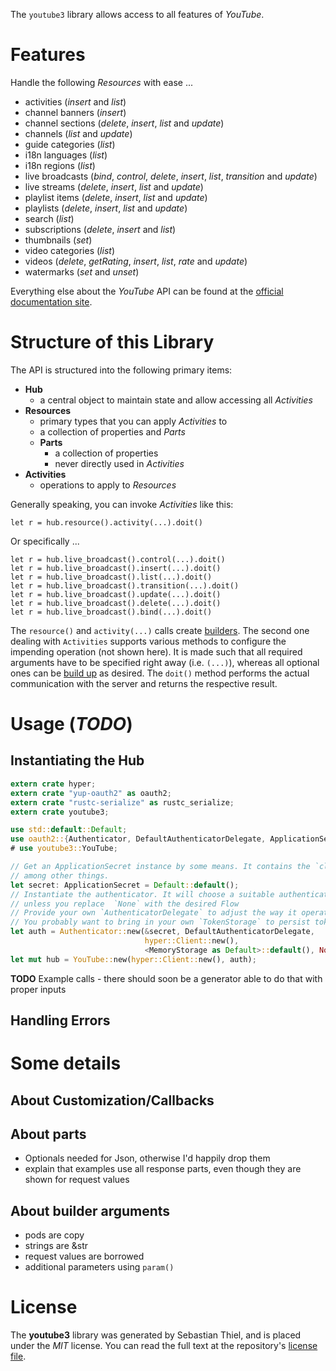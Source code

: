 <!---
DO NOT EDIT !
This file was generated automatically from 'src/mako/README.md.mako'
DO NOT EDIT !
-->
The `youtube3` library allows access to all features of *YouTube*.

# Features

Handle the following *Resources* with ease ... 

* activities (*insert* and *list*)
* channel banners (*insert*)
* channel sections (*delete*, *insert*, *list* and *update*)
* channels (*list* and *update*)
* guide categories (*list*)
* i18n languages (*list*)
* i18n regions (*list*)
* live broadcasts (*bind*, *control*, *delete*, *insert*, *list*, *transition* and *update*)
* live streams (*delete*, *insert*, *list* and *update*)
* playlist items (*delete*, *insert*, *list* and *update*)
* playlists (*delete*, *insert*, *list* and *update*)
* search (*list*)
* subscriptions (*delete*, *insert* and *list*)
* thumbnails (*set*)
* video categories (*list*)
* videos (*delete*, *getRating*, *insert*, *list*, *rate* and *update*)
* watermarks (*set* and *unset*)

Everything else about the *YouTube* API can be found at the
[official documentation site](https://developers.google.com/youtube/v3).

# Structure of this Library

The API is structured into the following primary items:

* **Hub**
    * a central object to maintain state and allow accessing all *Activities*
* **Resources**
    * primary types that you can apply *Activities* to
    * a collection of properties and *Parts*
    * **Parts**
        * a collection of properties
        * never directly used in *Activities*
* **Activities**
    * operations to apply to *Resources*

Generally speaking, you can invoke *Activities* like this:

```Rust,ignore
let r = hub.resource().activity(...).doit()
```

Or specifically ...

```ignore
let r = hub.live_broadcast().control(...).doit()
let r = hub.live_broadcast().insert(...).doit()
let r = hub.live_broadcast().list(...).doit()
let r = hub.live_broadcast().transition(...).doit()
let r = hub.live_broadcast().update(...).doit()
let r = hub.live_broadcast().delete(...).doit()
let r = hub.live_broadcast().bind(...).doit()
```

The `resource()` and `activity(...)` calls create [builders][builder-pattern]. The second one dealing with `Activities` 
supports various methods to configure the impending operation (not shown here). It is made such that all required arguments have to be 
specified right away (i.e. `(...)`), whereas all optional ones can be [build up][builder-pattern] as desired.
The `doit()` method performs the actual communication with the server and returns the respective result.

# Usage (*TODO*)

## Instantiating the Hub

```Rust
extern crate hyper;
extern crate "yup-oauth2" as oauth2;
extern crate "rustc-serialize" as rustc_serialize;
extern crate youtube3;

use std::default::Default;
use oauth2::{Authenticator, DefaultAuthenticatorDelegate, ApplicationSecret, MemoryStorage};
# use youtube3::YouTube;

// Get an ApplicationSecret instance by some means. It contains the `client_id` and `client_secret`, 
// among other things.
let secret: ApplicationSecret = Default::default();
// Instantiate the authenticator. It will choose a suitable authentication flow for you, 
// unless you replace  `None` with the desired Flow
// Provide your own `AuthenticatorDelegate` to adjust the way it operates and get feedback about what's going on
// You probably want to bring in your own `TokenStorage` to persist tokens and retrieve them from storage.
let auth = Authenticator::new(&secret, DefaultAuthenticatorDelegate,
                              hyper::Client::new(),
                              <MemoryStorage as Default>::default(), None);
let mut hub = YouTube::new(hyper::Client::new(), auth);
```

**TODO** Example calls - there should soon be a generator able to do that with proper inputs

## Handling Errors

# Some details

## About Customization/Callbacks

## About parts

* Optionals needed for Json, otherwise I'd happily drop them
* explain that examples use all response parts, even though they are shown for request values

## About builder arguments

* pods are copy
* strings are &str
* request values are borrowed
* additional parameters using `param()`

[builder-pattern]: http://en.wikipedia.org/wiki/Builder_pattern
[google-go-api]: https://github.com/google/google-api-go-client

# License
The **youtube3** library was generated by Sebastian Thiel, and is placed 
under the *MIT* license.
You can read the full text at the repository's [license file][repo-license].

[repo-license]: https://github.com/Byron/google-apis-rsLICENSE.md
